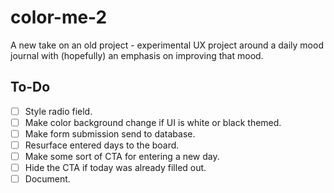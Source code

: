 # color-me-2
A new take on an old project - experimental UX project around a daily mood journal with (hopefully) an emphasis on improving that mood.

## To-Do

- [ ] Style radio field.
- [ ] Make color background change if UI is white or black themed.
- [ ] Make form submission send to database.
- [ ] Resurface entered days to the board.
- [ ] Make some sort of CTA for entering a new day.
- [ ] Hide the CTA if today was already filled out.
- [ ] Document.
